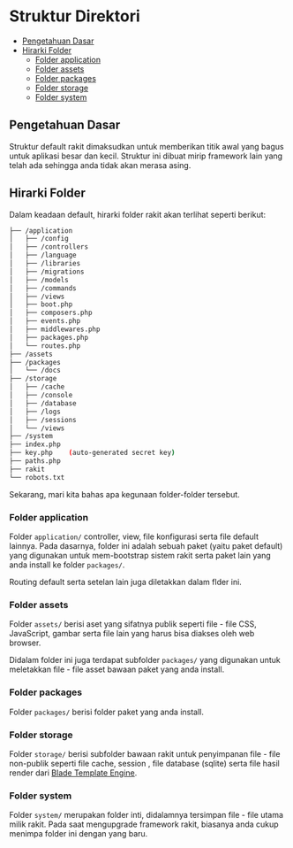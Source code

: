 # Struktur Direktori

<!-- MarkdownTOC autolink="true" autoanchor="true" levels="2,3" bracket="round" lowercase="only_ascii" -->

-   [Pengetahuan Dasar](#pengetahuan-dasar)
-   [Hirarki Folder](#hirarki-folder)
    -   [Folder application](#folder-application)
    -   [Folder assets](#folder-assets)
    -   [Folder packages](#folder-packages)
    -   [Folder storage](#folder-storage)
    -   [Folder system](#folder-system)

<!-- /MarkdownTOC -->

<a id="pengetahuan-dasar"></a>

## Pengetahuan Dasar

Struktur default rakit dimaksudkan untuk memberikan titik awal yang bagus untuk aplikasi besar dan kecil.
Struktur ini dibuat mirip framework lain yang telah ada sehingga anda tidak akan merasa asing.

<a id="hirarki-folder"></a>

## Hirarki Folder

Dalam keadaan default, hirarki folder rakit akan terlihat seperti berikut:

```bash
├── /application
│   ├── /config
│   ├── /controllers
│   ├── /language
│   ├── /libraries
│   ├── /migrations
│   ├── /models
│   ├── /commands
│   ├── /views
│   ├── boot.php
│   ├── composers.php
│   ├── events.php
│   ├── middlewares.php
│   ├── packages.php
│   └── routes.php
├── /assets
├── /packages
│   └── /docs
├── /storage
│   ├── /cache
│   ├── /console
│   ├── /database
│   ├── /logs
│   ├── /sessions
│   └── /views
├── /system
├── index.php
├── key.php    (auto-generated secret key)
├── paths.php
├── rakit
└── robots.txt
```

Sekarang, mari kita bahas apa kegunaan folder-folder tersebut.

<a id="folder-application"></a>

### Folder application

Folder `application/` controller, view, file konfigurasi serta file default lainnya.
Pada dasarnya, folder ini adalah sebuah paket (yaitu paket default) yang digunakan untuk
mem-bootstrap sistem rakit serta paket lain yang anda install ke folder `packages/`.

Routing default serta setelan lain juga diletakkan dalam flder ini.

<a id="folder-assets"></a>

### Folder assets

Folder `assets/` berisi aset yang sifatnya publik seperti file - file CSS, JavaScript, gambar
serta file lain yang harus bisa diakses oleh web browser.

Didalam folder ini juga terdapat subfolder `packages/` yang digunakan untuk meletakkan file - file
asset bawaan paket yang anda install.

<a id="folder-packages"></a>

### Folder packages

Folder `packages/` berisi folder paket yang anda install.

<a id="folder-storage"></a>

### Folder storage

Folder `storage/` berisi subfolder bawaan rakit untuk penyimpanan file - file non-publik seperti
file cache, session , file database (sqlite) serta file hasil render
dari [Blade Template Engine](/docs/en/views/templating#blade-template-engine).

<a id="folder-system"></a>

### Folder system

Folder `system/` merupakan folder inti, didalamnya tersimpan file - file utama milik rakit.
Pada saat mengupgrade framework rakit, biasanya anda cukup menimpa folder ini dengan yang baru.
